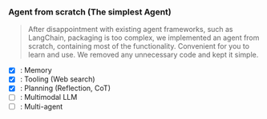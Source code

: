 ### Agent from scratch (The simplest Agent)

> After disappointment with existing agent frameworks, such as LangChain, packaging is too complex, we implemented an agent from scratch, containing most of the functionality. Convenient for you to learn and use. We removed any unnecessary code and kept it simple.

- [x] : Memory
- [x] : Tooling (Web search)
- [x] : Planning (Reflection, CoT)
- [ ] : Multimodal LLM
- [ ] : Multi-agent